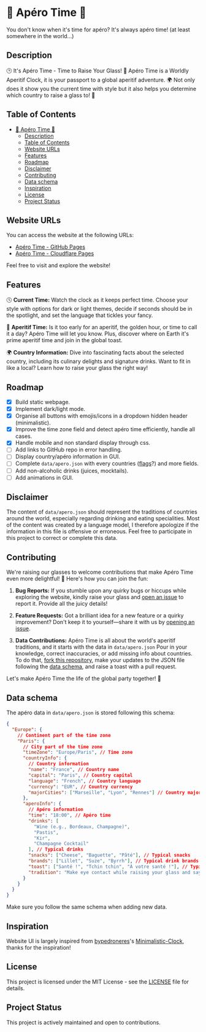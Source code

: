 # 🍹 Apéro Time 🍷

You don't know when it's time for apéro? It's always apéro time! (at least somewhere in the world...)

## Description

🕒 It's Apéro Time - Time to Raise Your Glass! 🥂 Apéro Time is a Worldly Aperitif Clock, it is your passport to a global aperitif adventure. 🌍 Not only does it show you the current time with style but it also helps you determine which country to raise a glass to! 🍻

## Table of Contents

- [🍹 Apéro Time 🍷](#-apéro-time-)
  - [Description](#description)
  - [Table of Contents](#table-of-contents)
  - [Website URLs](#website-urls)
  - [Features](#features)
  - [Roadmap](#roadmap)
  - [Disclaimer](#disclaimer)
  - [Contributing](#contributing)
  - [Data schema](#data-schema)
  - [Inspiration](#inspiration)
  - [License](#license)
  - [Project Status](#project-status)

## Website URLs

You can access the website at the following URLs:

- [Apéro Time - GitHub Pages](https://cletqui.github.io/apero)
- [Apéro Time - Cloudflare Pages](https://apero.pages.dev)

Feel free to visit and explore the website!

## Features

🕓 **Current Time:** Watch the clock as it keeps perfect time. Choose your style with options for dark or light themes, decide if seconds should be in the spotlight, and set the language that tickles your fancy.

🍺 **Aperitif Time:** Is it too early for an aperitif, the golden hour, or time to call it a day? Apéro Time will let you know. Plus, discover where on Earth it's prime aperitif time and join in the global toast.

🌍 **Country Information:** Dive into fascinating facts about the selected country, including its culinary delights and signature drinks. Want to fit in like a local? Learn how to raise your glass the right way!

## Roadmap

- [x] Build static webpage.
- [x] Implement dark/light mode.
- [x] Organise all buttons with emojis/icons in a dropdown hidden header (minimalistic).
- [x] Improve the time zone field and detect apéro time efficiently, handle all cases.
- [x] Handle mobile and non standard display through css.
- [ ] Add links to GitHub repo in error handling.
- [ ] Display country/apéro information in GUI.
- [ ] Complete `data/apero.json` with every countries ([flags](https://iconbuddy.app/circle-flags)?) and more fields.
- [ ] Add non-alcoholic drinks (juices, mocktails).
- [ ] Add animations in GUI.

## Disclaimer

The content of `data/apero.json` should represent the traditions of countries around the world, especially regarding drinking and eating specialities. Most of the content was created by a language model, I therefore apologize if the information in this file is offensive or erroneous. Feel free to participate in this project to correct or complete this data.

## Contributing

We're raising our glasses to welcome contributions that make Apéro Time even more delightful! 🍻 Here's how you can join the fun:

1. **Bug Reports:** If you stumble upon any quirky bugs or hiccups while exploring the website, kindly raise your glass and [open an issue](https://github.com/cletqui/apero/issues) to report it. Provide all the juicy details!

2. **Feature Requests:** Got a brilliant idea for a new feature or a quirky improvement? Don't keep it to yourself—share it with us by [opening an issue](https://github.com/cletqui/apero/issues).

3. **Data Contributions:** Apéro Time is all about the world's aperitif traditions, and it starts with the data in `data/apero.json` Pour in your knowledge, correct inaccuracies, or add missing info about countries. To do that, [fork this repository](https://github.com/cletqui/apero/fork), make your updates to the JSON file following the [data schema](#data-schema), and raise a toast with a pull request.

Let's make Apéro Time the life of the global party together! 🌟

## Data schema

The apéro data in `data/apero.json` is stored following this schema:

```json
{
  "Europe": {
    // Continent part of the time zone
    "Paris": {
      // City part of the time zone
      "timeZone": "Europe/Paris", // Time zone
      "countryInfo": {
        // Country information
        "name": "France", // Country name
        "capital": "Paris", // Country capital
        "language": "French", // Country language
        "currency": "EUR", // Country currency
        "majorCities": ["Marseille", "Lyon", "Rennes"] // Country major cities
      },
      "aperoInfo": {
        // Apéro information
        "time": "18:00", // Apéro time
        "drinks": [
          "Wine (e.g., Bordeaux, Champagne)",
          "Pastis",
          "Kir",
          "Champagne Cocktail"
        ], // Typical drinks
        "snacks": ["Cheese", "Baguette", "Pâté"], // Typical snacks
        "brands": ["Lillet", "Suze", "Byrrh"], // Typical drink brands
        "toast": ["Santé !", "Tchin tchin", "À votre santé !"], // Typical cheers
        "tradition": "Make eye contact while raising your glass and saying \"Santé !\". In formal settings, glasses are gently clinked together." // Traditional way to cheer
      }
    }
  }
}
```

Make sure you follow the same schema when adding new data.

## Inspiration

Website UI is largely inspired from [bypedroneres](https://github.com/bypedroneres)'s [Minimalistic-Clock](https://github.com/bypedroneres/Minimalistic-Clock/), thanks for the inspiration!

## License

This project is licensed under the MIT License - see the [LICENSE](LICENSE) file for details.

## Project Status

This project is actively maintained and open to contributions.
